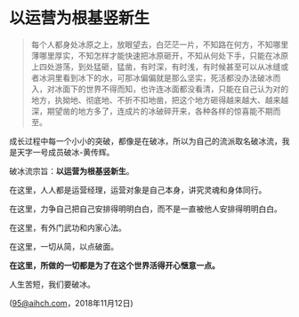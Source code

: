 # 以运营为根基竖新生

> 每个人都身处冰原之上，放眼望去，白茫茫一片，不知路在何方，不知哪里薄哪里厚实，不知怎样才能快速把冰原砸开，不知从何处下手，只能在冰原上四处游荡，到处猛砸，猛凿，有时深，有时浅，有时候甚至可以从冰缝或者冰洞里看到冰下的水，可那冰偏偏就是那么坚实，死活都没办法破冰而入，对冰面下的世界不得而知，也许连冰面都没看清，只能在自己认为对的地方，执拗地、彻底地、不折不扣地凿，把这个地方砸得越来越大、越来越深，期望凿的地方多了，连成片的冰破碎开来，各种各样的惊喜能不期而至。

成长过程中每一个小小的突破，都像是在破冰，所以为自己的流派取名破冰流，我是天字一号成员破冰-黄传辉。

破冰流宗旨：**以运营为根基竖新生**。

在这里，人人都是运营经理，运营对象是自己本身，讲究灵魂和身体同行。

在这里，力争自己把自己安排得明明白白，而不是一直被他人安排得明明白白。

在这里，有外门武功和内家心法。

在这里，一切从简，以点破面。

**在这里，所做的一切都是为了在这个世界活得开心惬意一点。**

人生苦短，我们要破冰。

\([95@aihch.com](mailto:95@aihch.com)，2018年11月12日\)

